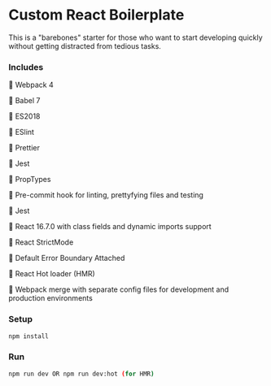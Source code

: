 # Custom React Boilerplate

This is a "barebones" starter for those who want to start developing quickly without getting distracted from tedious tasks.

### Includes

💛 Webpack 4

💛 Babel 7

💛 ES2018

💛 ESlint

💛 Prettier

💛 Jest

💛 PropTypes

💛 Pre-commit hook for linting, prettyfying files and testing

💛 Jest

💛 React 16.7.0 with class fields and dynamic imports support

💛 React StrictMode

💛 Default Error Boundary Attached

💛 React Hot loader (HMR)

💛 Webpack merge with separate config files for development and production environments

### Setup

```bash
npm install
```

### Run

```bash
npm run dev OR npm run dev:hot (for HMR)
```
